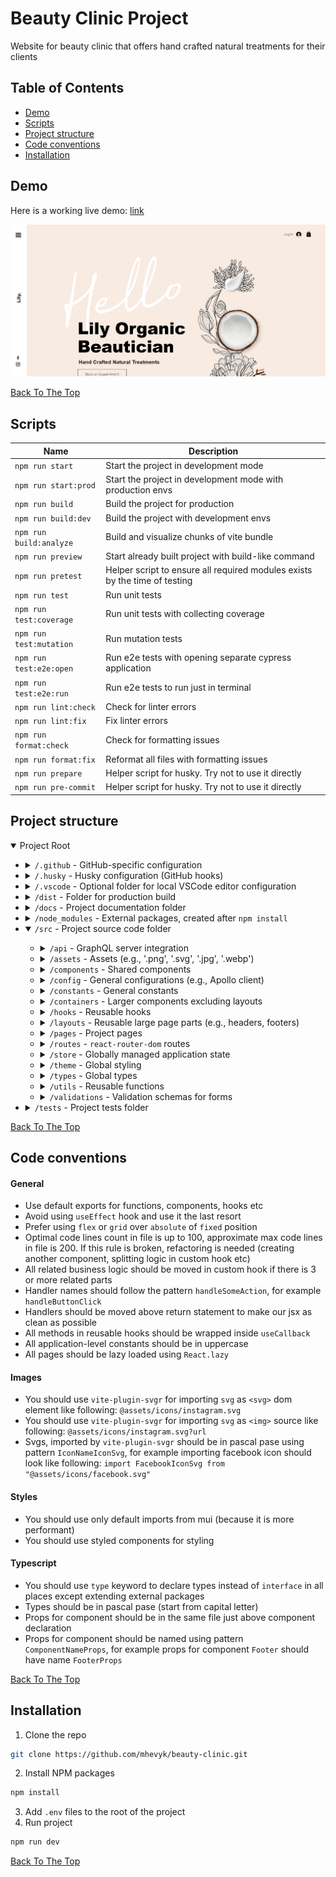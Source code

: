 # Beauty Clinic Project

Website for beauty clinic that offers hand crafted natural treatments for their clients

## Table of Contents

- [Demo](#demo)
- [Scripts](#scripts)
- [Project structure](#project-structure)
- [Code conventions](#code-conventions)
- [Installation](#installation)

## Demo

Here is a working live demo: <a href="https://beauty-clinic-hm.vercel.app/">link</a>

![Project Image](docs/assets/home-page.png)

<p>
    <a href='#beauty-clinic-project'>Back To The Top</a>
</p>

## Scripts

| Name                    | Description                                                                |
| ----------------------- | -------------------------------------------------------------------------- |
| `npm run start`         | Start the project in development mode                                      |
| `npm run start:prod`    | Start the project in development mode with production envs                 |
| `npm run build`         | Build the project for production                                           |
| `npm run build:dev`     | Build the project with development envs                                    |
| `npm run build:analyze` | Build and visualize chunks of vite bundle                                  |
| `npm run preview`       | Start already built project with build-like command                        |
| `npm run pretest`       | Helper script to ensure all required modules exists by the time of testing |
| `npm run test`          | Run unit tests                                                             |
| `npm run test:coverage` | Run unit tests with collecting coverage                                    |
| `npm run test:mutation` | Run mutation tests                                                         |
| `npm run test:e2e:open` | Run e2e tests with opening separate cypress application                    |
| `npm run test:e2e:run`  | Run e2e tests to run just in terminal                                      |
| `npm run lint:check`    | Check for linter errors                                                    |
| `npm run lint:fix`      | Fix linter errors                                                          |
| `npm run format:check`  | Check for formatting issues                                                |
| `npm run format:fix`    | Reformat all files with formatting issues                                  |
| `npm run prepare`       | Helper script for husky. Try not to use it directly                        |
| `npm run pre-commit`    | Helper script for husky. Try not to use it directly                        |

## Project structure

<details open>
    <summary>Project Root</summary>
    <ul>
        <li>
            <details>
                <summary><code>/.github</code> - GitHub-specific configuration</summary>
                <ul>
                    <li>
                        <details>
                            <summary><code>/workflows</code> - CI/CD actions</summary>
                            <ul>
                                <li><code>preview.yml</code> - "preview" actions flow</li>
                            </ul>
                        </details>
                    </li>
                </ul>
            </details>
        </li>
        <li>
            <details>
                <summary><code>/.husky</code> - Husky configuration (GitHub hooks)</summary>
            </details>
        </li>
        <li>
            <details>
                <summary><code>/.vscode</code> - Optional folder for local VSCode editor configuration</summary>
            </details>
        </li>
        <li>
            <details>
                <summary><code>/dist</code> - Folder for production build</summary>
            </details>
        </li>
        <li>
            <details>
                <summary><code>/docs</code> - Project documentation folder</summary>
                <ul>
                    <li>
                        <details>
                            <summary><code>/assets</code> - Screenshots and related assets for docs</summary>
                        </details>
                    </li>
                </ul>
            </details>
        </li>
        <li>
            <details>
                <summary><code>/node_modules</code> - External packages, created after <code>npm install</code></summary>
            </details>
        </li>
        <li>
            <details open>
                <summary><code>/src</code> - Project source code folder</summary>
                <ul>
                    <li>
                        <details>
                            <summary><code>/api</code> - GraphQL server integration</summary>
                            <ul>
                                <li>
                                    <details>
                                        <summary><code>/generated</code> - Generated hooks and documents from GraphQL schema</summary>
                                    </details>
                                </li>
                                <li>
                                    <details>
                                        <summary><code>/graphql</code> - GraphQL queries to backend</summary>
                                    </details>
                                </li>
                            </ul>
                        </details>
                    </li>
                    <li>
                        <details>
                            <summary><code>/assets</code> - Assets (e.g., '.png', '.svg', '.jpg', '.webp')</summary>
                        </details>
                    </li>
                    <li>
                        <details>
                            <summary><code>/components</code> - Shared components</summary>
                        </details>
                    </li>
                    <li>
                        <details>
                            <summary><code>/config</code> - General configurations (e.g., Apollo client)</summary>
                        </details>
                    </li>
                    <li>
                        <details>
                            <summary><code>/constants</code> - General constants</summary>
                        </details>
                    </li>
                    <li>
                        <details>
                            <summary><code>/containers</code> - Larger components excluding layouts</summary>
                        </details>
                    </li>
                    <li>
                        <details>
                            <summary><code>/hooks</code> - Reusable hooks</summary>
                        </details>
                    </li>
                    <li>
                        <details>
                            <summary><code>/layouts</code> - Reusable large page parts (e.g., headers, footers)</summary>
                        </details>
                    </li>
                    <li>
                        <details>
                            <summary><code>/pages</code> - Project pages</summary>
                        </details>
                    </li>
                    <li>
                        <details>
                            <summary><code>/routes</code> - <code>react-router-dom</code> routes</summary>
                        </details>
                    </li>
                    <li>
                        <details>
                            <summary><code>/store</code> - Globally managed application state</summary>
                        </details>
                    </li>
                    <li>
                        <details>
                            <summary><code>/theme</code> - Global styling</summary>
                        </details>
                    </li>
                    <li>
                        <details>
                            <summary><code>/types</code> - Global types</summary>
                        </details>
                    </li>
                    <li>
                        <details>
                            <summary><code>/utils</code> - Reusable functions</summary>
                        </details>
                    </li>
                    <li>
                        <details>
                            <summary><code>/validations</code> - Validation schemas for forms</summary>
                        </details>
                    </li>
                </ul>
            </details>
        </li>
        <li>
            <details>
                <summary><code>/tests</code> - Project tests folder</summary>
                <ul>
                    <li>
                        <details>
                            <summary><code>/e2e</code> - Integration (e2e) tests</summary>
                            <ul>
                                <li>
                                    <details>
                                        <summary><code>/features</code> - Feature files (user stories)</summary>
                                    </details>
                                </li>
                                <li>
                                    <details>
                                        <summary><code>/fixtures</code> - E2e testing constants</summary>
                                    </details>
                                </li>
                                <li>
                                    <details>
                                        <summary><code>/plugins</code> - Plugins</summary>
                                    </details>
                                </li>
                                <li>
                                    <details>
                                        <summary><code>/support</code> - Main integration tests folder</summary>
                                        <ul>
                                            <li>
                                                <details>
                                                    <summary><code>/step-definitions</code> - Implementations for feature files</summary>
                                                </details>
                                            </li>
                                            <li>
                                                <details>
                                                    <summary><code>commands.ts</code> - Custom e2e commands</summary>
                                                </details>
                                            </li>
                                            <li>
                                                <details>
                                                    <summary><code>index.ts</code> - Main file searched by Cypress package</summary>
                                                </details>
                                            </li>
                                        </ul>
                                    </details>
                                </li>
                            </ul>
                        </details>
                    </li>
                    <li>
                        <details>
                            <summary><code>/mutation</code> - Mutation tests</summary>
                            <ul>
                                <li>
                                    <details>
                                        <summary><code>/reports</code> - Mutation test reports</summary>
                                    </details>
                                </li>
                                <li>
                                    <details>
                                        <summary><code>stryker-incremental.json</code> - Incremental file</summary>
                                    </details>
                                </li>
                            </ul>
                        </details>
                    </li>
                    <li>
                        <details>
                            <summary><code>/unit</code> - Unit tests</summary>
                            <ul>
                                <li>
                                    <details>
                                        <summary><code>/coverage</code> - Unit test coverage</summary>
                                    </details>
                                </li>
                                <li>
                                    <details>
                                        <summary><code>/mocks</code> - Reusable mock data</summary>
                                    </details>
                                </li>
                                <li>
                                    <details>
                                        <summary><code>/src</code> - Tests reflecting global src folder structure</summary>
                                    </details>
                                </li>
                                <li>
                                    <details>
                                        <summary><code>/utils</code> - Test utilities</summary>
                                    </details>
                                </li>
                                <li>
                                    <details>
                                        <summary><code>setupTests.ts</code> - Global test setup</summary>
                                    </details>
                                </li>
                            </ul>
                        </details>
                    </li>
                </ul>
            </details>
        </li>
    </ul>
</details>

<p>
    <a href='#beauty-clinic-project'>Back To The Top</a>
</p>

## Code conventions

#### General

<ul>
    <li>Use default exports for functions, components, hooks etc</li>
    <li>Avoid using <code>useEffect</code> hook and use it the last resort</li>
    <li>Prefer using <code>flex</code> or <code>grid</code> over <code>absolute</code> of <code>fixed</code> position</li>
    <li>Optimal code lines count in file is up to 100, approximate max code lines in file is 200. If this rule is broken, refactoring is needed (creating another component, splitting logic in custom hook etc)</li>
    <li>All related business logic should be moved in custom hook if there is 3 or more related parts</li>
    <li>Handler names should follow the pattern <code>handleSomeAction</code>, for example <code>handleButtonClick</code></li>
    <li>Handlers should be moved above return statement to make our jsx as clean as possible</li>
    <li>All methods in reusable hooks should be wrapped inside <code>useCallback</code></li>
    <li>All application-level constants should be in uppercase</li>
    <li>All pages should be lazy loaded using <code>React.lazy</code></li>
</ul>

#### Images

<ul>
    <li>You should use <code>vite-plugin-svgr</code> for importing <code>svg</code> as <code>&lt;svg&gt;</code> dom element like following: <code>@assets/icons/instagram.svg</code></li>
    <li>You should use <code>vite-plugin-svgr</code> for importing <code>svg</code> as <code>&lt;img&gt;</code> source like following: <code>@assets/icons/instagram.svg?url</code></li>
    <li>
        Svgs, imported by <code>vite-plugin-svgr</code> should be in pascal pase using pattern <code>IconNameIconSvg</code>, for example importing facebook icon should look like following: <code>import FacebookIconSvg from "@assets/icons/facebook.svg"</code>    
    </li>
</ul>

#### Styles

<ul>
    <li>You should use only default imports from mui (because it is more performant)</li>
    <li>You should use styled components for styling</li>
</ul>

#### Typescript

<ul>
    <li>You should use <code>type</code> keyword to declare types instead of <code>interface</code> in all places except extending external packages</li>
    <li>Types should be in pascal pase (start from capital letter)</li>
    <li>Props for component should be in the same file just above component declaration</li>
    <li>Props for component should be named using pattern <code>ComponentNameProps</code>, for example props for component <code>Footer</code> should have name <code>FooterProps</code></li>
</ul>

<p>
    <a href='#beauty-clinic-project'>Back To The Top</a>
</p>

## Installation

1. Clone the repo

```sh
git clone https://github.com/mhevyk/beauty-clinic.git
```

2. Install NPM packages

```sh
npm install
```

3. Add <code>.env</code> files to the root of the project
4. Run project

```sh
npm run dev
```

<p>
    <a href='#beauty-clinic-project'>Back To The Top</a>
</p>
